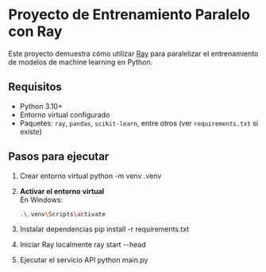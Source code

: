 # Proyecto de Entrenamiento Paralelo con Ray

Este proyecto demuestra cómo utilizar [Ray](https://www.ray.io/) para paralelizar el entrenamiento de modelos de machine learning en Python.

## Requisitos

- Python 3.10+
- Entorno virtual configurado
- Paquetes: `ray`, `pandas`, `scikit-learn`, entre otros (ver `requirements.txt` si existe)

## Pasos para ejecutar

1. Crear entorno virtual
  python -m venv .venv

2. **Activar el entorno virtual**  
   En Windows:
   ```bash
   .\.venv\Scripts\activate

3. Instalar dependencias
  pip install -r requirements.txt

4. Iniciar Ray localmente
  ray start --head

5. Ejecutar el servicio API
  python main.py

